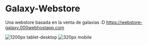 # Galaxy-Webstore
Una webstore basada en la venta de galaxias :D
https://webstore-galaxy.000webhostapp.com

![1200px tablet-desktop](https://github.com/SosegadoWebDev/Galaxy-Webstore/blob/master/imagenes/desktopimg.png)
![320px mobile](https://github.com/SosegadoWebDev/Galaxy-Webstore/blob/master/imagenes/mobileimg.png)
